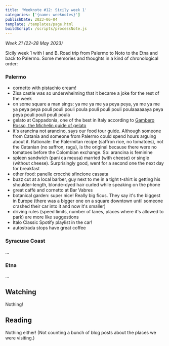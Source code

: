 ```yaml
---
title: 'Weeknote #12: Sicily week 1'
categories: ['{name: weeknotes}']
publishDate: 2023-06-04
template: /templates/page.html
buildScript: /scripts/processNote.js
---
```


_Week 21 (22–28 May 2023)_

Sicily week 1 with I and B. Road trip from Palermo to Noto to the Etna and back to Palermo. Some memories and thoughts in a kind of chronological order:

### Palermo

- cornetto with pistachio cream!
- Zisa castle was so underwhelming that it became a joke for the rest of the week
- on some square a man sings: ya me ya me ya peya peya, ya me ya me ya peya peya pouli pouli pouli poula pouli pouli pouli poulaaaaaaya peya peya pouli pouli pouli poula
- gelato at Cappadonia, one of the best in Italy according to [Gambero Rosso, the Michelin guide of gelato](gamberorosso.it/gelaterie/)
- it's arancina not arancino, says our food tour guide. Although someone from Catania and someone from Palermo could spend hours arguing about it. Rationale: the Palermitan recipe (saffron rice, no tomatoes), not the Catanian (no saffron, ragu), is the original because there were no tomatoes before the Colombian exchange. So: arancina is feminine
- spleen sandwich (pani ca meusa) married (with cheese) or single (without cheese). Surprisingly good, went for a second one the next day for breakfast
- other food: panelle crocchè sfincione cassata
- buzz cut at a local barber, guy next to me in a tight t-shirt is getting his shoulder-length, blonde-dyed hair curled while speaking on the phone
- great caffè and cornetto at Bar Vabres
- botanical garden: super nice! Really big ficus. They say it's the biggest in Europe (there was a bigger one on a square downtown until someone crashed their car into it and now it's smaller)
- driving rules (speed limits, number of lanes, places where it's allowed to park) are more like suggestions
- Italo Classic Spotify playlist in the car!
- autostrada stops have great coffee

### Syracuse Coast

...

### Etna

...

## Watching

Nothing!

## Reading

Nothing either! (Not counting a bunch of blog posts about the places we were visiting.)

